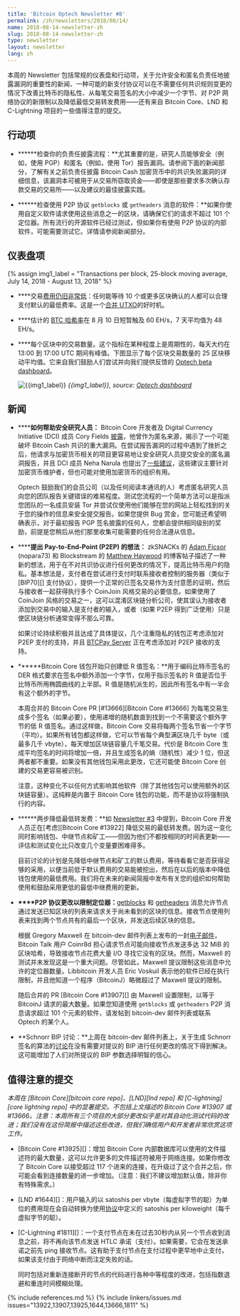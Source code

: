 ```yaml
---
title: 'Bitcoin Optech Newsletter #8'
permalink: /zh/newsletters/2018/08/14/
name: 2018-08-14-newsletter-zh
slug: 2018-08-14-newsletter-zh
type: newsletter
layout: newsletter
lang: zh
---
```

本周的 Newsletter 包括常规的仪表盘和行动项，关于允许安全和匿名负责任地披露漏洞的重要性的新闻、一种可能的新支付协议可以在不需要任何共识规则变更的情况下改善比特币的隐私性、从每笔交易签名的大小中减少一个字节、对 P2P 网络协议的新限制以及降低最低交易转发费用——还有来自 Bitcoin Core、LND 和 C-Lightning 项目的一些值得注意的提交。

## 行动项

- **<!--check-your-responsible-disclosure-process-->****检查你的负责任披露流程：**尤其重要的是，研究人员能够安全（例如，使用 PGP）和匿名（例如，使用 Tor）报告漏洞。请参阅下面的新闻部分，了解有关之前负责任披露 Bitcoin Cash 加密货币中的共识失败漏洞的详细信息，该漏洞本可被用于从交易所窃取资金——即使是那些要求多次确认存款交易的交易所——以及建议的最佳披露实践。

- **<!--check-software-using-the-p2p-protocol-getblocks-or-getheaders-messages-->****检查使用 P2P 协议 `getblocks` 或 `getheaders` 消息的软件：**如果你使用自定义软件请求使用这些消息之一的区块，请确保它们的请求不超过 101 个定位器。所有流行的开源软件已经过测试，但如果你有使用 P2P 协议的内部软件，可能需要测试它。详情请参阅新闻部分。

## 仪表盘项

{% assign img1_label = "Transactions per block, 25-block moving average, July 14, 2018 - August 13, 2018" %}

- **<!--fees-remain-very-low-->**交易[费用仍旧非常低][fee metrics]：任何能等待 10 个或更多区块确认的人都可以合理支付默认的最低费率。这是一个[合并 UTXO][consolidate info]的好时机。

- **<!--btc-hash-rate-->**估计的 [BTC 哈希率][btc hash rate]在 8 月 10 日短暂触及 60 EH/s，7 天平均值为 48 EH/s。

- **<!--the-number-of-transactions-in-each-block-->**每个区块中的交易数量。这个指标在某种程度上是周期性的，每天大约在 13:00 到 17:00 UTC 期间有峰值。下图显示了每个区块交易数量的 25 区块移动平均值。它来自我们鼓励人们尝试并向我们提供反馈的 [Optech beta dashboard][periodic txn data]。

	![{{img1_label}}](/img/posts/transactions-spikes.png)
	*{{img1_label}},
	source: [Optech dashboard][periodic txn data]*

## 新闻

- **<!--how-to-help-security-researchers-->****如何帮助安全研究人员：** Bitcoin Core 开发者及 Digital Currency Initiative (DCI) 成员 Cory Fields [披露][fields post]，他曾作为匿名来源，揭示了一个可能破坏 Bitcoin Cash 共识的重大漏洞。在尝试报告漏洞的过程中遇到了挫折之后，他请求与加密货币相关的项目更容易地让安全研究人员提交安全的匿名漏洞报告，并且 DCI 成员 Neha Narula 也提出了[一些建议][narula recs]，这些建议主要针对加密货币维护者，但也可能对使用加密货币的组织有用。

    Optech 鼓励我们的会员公司（以及任何阅读本通讯的人）考虑匿名研究人员向您的团队报告关键错误的难易程度。测试您流程的一个简单方法可以是指派您团队的一名成员安装 Tor 并尝试仅使用他们能够在您的网站上轻松找到的关于您的操作的信息来安全提交报告。如果您提供 Bug 赏金，您可能还希望明确表示，对于最初报告 PGP 签名披露的任何人，您都会提供相同级别的奖励，前提是您稍后从他们那里收集可能需要的任何合法遵从信息。

- **<!--pay-to-end-point-p2ep-idea-proposed-->****提出 Pay-to-End-Point (P2EP) 的想法：** zkSNACKs 的 [Adam Ficsor][nopara73 p2ep] (nopara73) 和 Blockstream 的 [Matthew Haywood][blockstream p2ep] 的博客帖子描述了一种新的想法，用于在不对共识协议进行任何更改的情况下，提高比特币用户的隐私。基本想法是，支付者在尝试进行支付时联系接收者控制的服务器（类似于 [BIP70][] 支付协议），提供一个正常的已签名交易作为支付意愿的证明，然后与接收者一起获得执行多个 CoinJoin 风格交易的必要信息。如果使用了 CoinJoin 风格的交易之一，这可以混淆区块链分析公司，使其误认为接收者添加到交易中的输入是支付者的输入，或者（如果 P2EP 得到广泛使用）只是使区块链分析通常变得不那么可靠。

    如果讨论持续积极并且达成了具体提议，几个注重隐私的钱包正考虑添加对 P2EP 支付的支持，并且 [BTCPay Server](https://github.com/btcpayserver/btcpayserver) 正在考虑添加对 P2EP 接收的支持。

- **<!--bitcoin-core-wallet-to-begin-only-creating-low-r-signatures-->****Bitcoin Core 钱包开始只创建低 R 值签名：**用于编码比特币签名的 DER 格式要求在签名中额外添加一个字节，仅用于指示签名的 R 值是否位于比特币所用椭圆曲线的上半部。R 值是随机派生的，因此所有签名中有一半会有这个额外的字节。

    本周合并的 Bitcoin Core PR [#13666][Bitcoin Core #13666] 为每笔交易生成多个签名（如果必要），使用递增的随机数直到找到一个不需要这个额外字节的低 R 值签名。通过这样做，Bitcoin Core 交易将每两个签名节省一个字节（平均）。如果所有钱包都这样做，它可以节省每个典型满区块几千 byte（或最多几千 vbyte），每天增加区块链容量几千笔交易。代价是 Bitcoin Core 生成平均签名的时间将增加一倍，并且生成签名的熵（随机性）减少 1 位，但这两者都不重要。如果没有其他钱包采用此更改，它还可能使 Bitcoin Core 创建的交易更容易被识别。

    注意，这种变化不以任何方式影响其他软件（除了其他钱包可以使用额外的区块链容量）。这纯粹是内置于 Bitcoin Core 钱包的功能，而不是协议将强制执行的内容。

- **<!--lowering-minimum-relay-fees-in-two-steps-->****两步降低最低转发费：**如 [Newsletter #3][news3 lower relay] 中提到，Bitcoin Core 开发人员正在[考虑][Bitcoin Core #13922] 降低交易的最低转发费。因为这一变化同时影响钱包、中继节点和矿工——但因为他们不都按相同的时间表更新——评估和测试变化比只改变几个变量要困难得多。

    目前讨论的计划是先降低中继节点和矿工的默认费用，等待看看它是否获得足够的采用，以便当前低于默认费用的交易能被挖出，然后在以后的版本中降低钱包使用的最低费用。我们将在未来的新闻简报中发布有关您的组织如何帮助使用和鼓励采用更低的最低中继费用的更新。

- **<!--p2p-protocol-change-to-restrict-locators-->****P2P 协议更改以限制定位器：**[getblocks][p2p getblocks] 和 [getheaders][p2p getheaders] 消息允许节点通过发送已知区块的列表来请求关于尚未看到的区块的信息。接收节点使用列表来找到两个节点共有的最后一个区块，并发送后续区块的信息。

    根据 Gregory Maxwell 在 bitcoin-dev 邮件列表上发布的一封[电子邮件][bd locators]，Bitcoin Talk 用户 Coinr8d 担心请求节点可能向接收节点发送多达 32 MiB 的区块哈希，导致接收节点花费大量 I/O 寻找它没有的区块。然而，Maxwell 的测试并未发现这是一个重大问题。尽管如此，Maxwell 提议限制这些消息中允许的定位器数量。Libbitcoin 开发人员 Eric Voskuil 表示他的软件已经在执行限制，并且他知道一个程序（BitcoinJ）略微超过了 Maxwell 提议的限制。

    随后合并的 PR [Bitcoin Core #13907][] 由 Maxwell 设置限制，以等于 BitcoinJ 请求的最大数量。如果您知道使用 `getblocks` 或 `getheaders` P2P 消息请求超过 101 个元素的软件，请发帖到 bitcoin-dev 邮件列表或联系 Optech 的某个人。

- **<!--schnorr-bip-discussion-->Schnorr BIP 讨论：**上周在 bitcoin-dev 邮件列表上，关于生成 Schnorr 签名的算法的[讨论][schnorr discuss]在没有需要对提议的 BIP 进行任何更改的情况下得到解决。这可能增加了人们对所提议的 BIP 参数选择明智的信心。

## 值得注意的提交

*本周在 [Bitcoin Core][bitcoin core repo]、[LND][lnd repo] 和 [C-lightning][core lightning repo] 中的显著提交。不包括上文描述的 Bitcoin Core #13907 或 #13666。注意：本周所有三个项目的大部分更改似乎是对其自动化测试代码的改进；我们没有在这份简报中描述这些改进，但我们确信用户和开发者非常欣赏这项工作。*

- [Bitcoin Core #13925][]：增加 Bitcoin Core 内部数据库可以使用的文件描述符的最大数量，这可以允许更多的文件描述符被用于网络连接。如果你修改了 Bitcoin Core 以接受超过 117 个进来的连接，在升级过了这个合并之后，你可能会看到连接数量的进一步增加。（注意：我们不建议增加默认值，除非你有特殊需求。）

- [LND #1644][]：用户输入的以 satoshis per vbyte（每虚拟字节的聪）为单位的费用现在会自动转换为使用[协议][BOLT2]中定义的 satoshis per kiloweight（每千虚拟字节的聪）。

- [C-Lightning #1811][]：一个支付节点在未在过去30秒内从另一个节点收到消息之前，将不再向该节点发送 HTLC 承诺（支付）。如果需要，它会在发送承诺之前先 ping 接收节点。这有助于支付节点在支付过程中更早地中止支付，如果该支付由于网络中断而注定失败的话。

  同时包括对重新连接断开的节点的代码进行各种中等程度的改进，包括指数退避和重连时间模糊处理。

{% include references.md %}
{% include linkers/issues.md issues="13922,13907,13925,1644,13666,1811" %}

[news3 lower relay]: /zh/newsletters/2018/07/10/
[BOLT2]: https://github.com/lightningnetwork/lightning-rfc/blob/master/02-peer-protocol.md
[fields post]: https://medium.com/mit-media-lab-digital-currency-initiative/http-coryfields-com-cash-48a99b85aad4
[narula recs]: https://medium.com/mit-media-lab-digital-currency-initiative/reducing-the-risk-of-catastrophic-cryptocurrency-bugs-dcdd493c7569
[nopara73 p2ep]: https://medium.com/@nopara73/pay-to-endpoint-56eb05d3cac6
[blockstream p2ep]: https://blockstream.com/2018/08/08/improving-privacy-using-pay-to-endpoint.html
[p2p getblocks]: https://bitcoin.org/en/developer-reference#getblocks
[p2p getheaders]: https://bitcoin.org/en/developer-reference#getheaders
[bd locators]: https://gnusha.org/url/https://lists.linuxfoundation.org/pipermail/bitcoin-dev/2018-August/016285.html
[schnorr discuss]: https://gnusha.org/url/https://lists.linuxfoundation.org/pipermail/bitcoin-dev/2018-August/016278.html
[fee metrics]: https://statoshi.info/dashboard/db/fee-estimates
[consolidate info]: https://en.bitcoin.it/wiki/Techniques_to_reduce_transaction_fees#Consolidation
[btc hash rate]: https://fork.lol/pow/hashrate
[periodic txn data]: https://dashboard.bitcoinops.org/d/K7C9p0vmz/btc-number-of-txns-total-fee-per-block-volume?panelId=4&fullscreen&orgId=1
